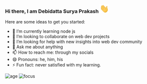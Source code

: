 ### Hi there, I am Debidatta Surya Prakash <img src="https://raw.githubusercontent.com/ABSphreak/ABSphreak/master/gifs/Hi.gif" width="30px" style="max-width:100%;">

Here are some ideas to get you started:

- 🌱 I’m currently learning node js
- 👯 I’m looking to collaborate on web dev projects
- 🤔 I’m looking for help with new insights into web dev community
- 💬 Ask me about anything
- 📫 How to reach me: through my socials
- 😄 Pronouns: he, him, his
- ⚡ Fun fact: never satisfied with my learning.

<img src="https://camo.githubusercontent.com/b6cd5381965682790d840a9f9cc3a7eba71f850937d2baf83dce11bbe94cc446/68747470733a2f2f696d672e736869656c64732e696f2f62616467652f6167652d32312d626c7565" alt="age" data-canonical-src="https://img.shields.io/badge/age-20-blue" style="max-width:100%;">

<img src="https://camo.githubusercontent.com/c1a01ddb58e7b6923314da9ad1142f993a25ffc8d31183bc1ffe66ea386697af/68747470733a2f2f696d672e736869656c64732e696f2f62616467652f666f6375732d46756c6c537461636b2d627269676874677265656e" alt="focus" data-canonical-src="https://img.shields.io/badge/focus-WebDev-brightgreen" style="max-width:100%;">
